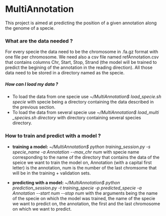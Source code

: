 # MultiAnnotation

This project is aimed at predicting the position of a given annotation along the genome of a specie. 

### What are the data needed ?

For every specie the data need to be the chromosome in .fa.gz format with one file per chromosome. We need also a csv file named
refAnnotation.csv that contains columns Chr, Start, Stop, Strand (the model will be trained to predict the begining of the 
annotation in the reading direction). All those data need to be stored in a directory named as the specie.

##### How can I load my data ?

- To load the data from one specie use *~/MultiAnnotation$ load_specie.sh specie* with specie being a directory containing the data 
described in the previous section.
- To load the data from several specie use *~/MultiAnnotation$ load_multi _species.sh directory* with directory containing several 
species directory.

### How to train and predict with a model ?

- **training a model:** *~/MultiAnnotation$ python training_session.py -s specie_name -a Annotation --max_chr num* with specie name 
corresponding to the name of the directory that contains the data of the speice we want to train the model on, Annotation (with a
capital first letter) is the annotation, num is the number of the last chromsome that will be in the training + validation sets.

- **predicting with a model:** *~/MultiAnnotation$ python prediction_session.py -t training_specie -p predicted_specie -a Annotation --start num --stop num* with the arguments being the name of the specie on which the model was trained, the name of the specie we want to predict on, the annotation, the first and the last chromosome on which we want to predict.
